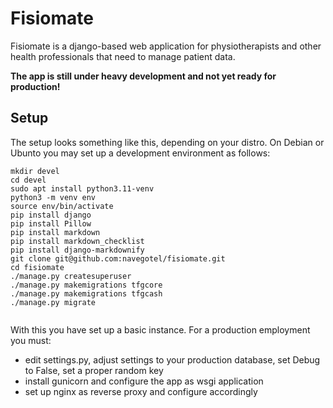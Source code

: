 # Fisiomate

Fisiomate is a django-based web application for physiotherapists and other health professionals
that need to manage patient data.

**The app is still under heavy development and not yet ready for production!**

## Setup

The setup looks something like this, depending on your distro. 
On Debian or Ubunto you may set up a development environment as follows:
```
mkdir devel
cd devel
sudo apt install python3.11-venv
python3 -m venv env
source env/bin/activate
pip install django
pip install Pillow
pip install markdown
pip install markdown_checklist
pip install django-markdownify
git clone git@github.com:navegotel/fisiomate.git
cd fisiomate
./manage.py createsuperuser
./manage.py makemigrations tfgcore
./manage.py makemigrations tfgcash
./manage.py migrate
	
```

With this you have set up a basic instance. For a production employment you must:

- edit settings.py, adjust settings to your production database, set Debug to False, set a proper random key
- install gunicorn and configure the app as wsgi application
- set up nginx as reverse proxy and configure accordingly
